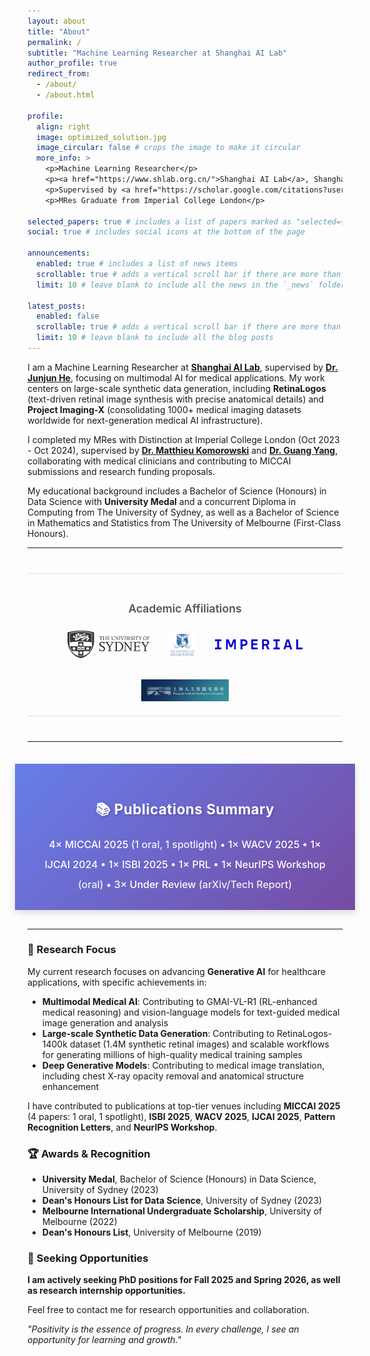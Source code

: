 ```yaml
---
layout: about
title: "About"
permalink: /
subtitle: "Machine Learning Researcher at Shanghai AI Lab"
author_profile: true
redirect_from:
  - /about/
  - /about.html

profile:
  align: right
  image: optimized_solution.jpg
  image_circular: false # crops the image to make it circular
  more_info: >
    <p>Machine Learning Researcher</p>
    <p><a href="https://www.shlab.org.cn/">Shanghai AI Lab</a>, Shanghai, China</p>
    <p>Supervised by <a href="https://scholar.google.com/citations?user=Z4LgebkAAAAJ&hl=zh-CN">Dr. Junjun He</a></p>
    <p>MRes Graduate from Imperial College London</p>

selected_papers: true # includes a list of papers marked as "selected={true}"
social: true # includes social icons at the bottom of the page

announcements:
  enabled: true # includes a list of news items
  scrollable: true # adds a vertical scroll bar if there are more than 3 news items
  limit: 10 # leave blank to include all the news in the `_news` folder

latest_posts:
  enabled: false
  scrollable: true # adds a vertical scroll bar if there are more than 3 new posts items
  limit: 10 # leave blank to include all the blog posts
---
```


I am a Machine Learning Researcher at [**Shanghai AI Lab**](https://www.shlab.org.cn/), supervised by [**Dr. Junjun He**](https://scholar.google.com/citations?user=Z4LgebkAAAAJ&hl=zh-CN), focusing on multimodal AI for medical applications. My work centers on large-scale synthetic data generation, including **RetinaLogos** (text-driven retinal image synthesis with precise anatomical details) and **Project Imaging-X** (consolidating 1000+ medical imaging datasets worldwide for next-generation medical AI infrastructure).

I completed my MRes with Distinction at Imperial College London (Oct 2023 - Oct 2024), supervised by [**Dr. Matthieu Komorowski**](https://scholar.google.com/citations?user=xpAYtroAAAAJ&hl=en) and [**Dr. Guang Yang**](https://scholar.google.com/citations?user=ZfzEFpsAAAAJ&hl=en), collaborating with medical clinicians and contributing to MICCAI submissions and research funding proposals.

My educational background includes a Bachelor of Science (Honours) in Data Science with **University Medal** and a concurrent Diploma in Computing from The University of Sydney, as well as a Bachelor of Science in Mathematics and Statistics from The University of Melbourne (First-Class Honours).

---

<div class="education-affiliations" style="text-align: center; margin: 40px 0; padding: 20px 0; border-top: 1px solid #e0e0e0; border-bottom: 1px solid #e0e0e0;">
  <h3 style="font-size: 1.1rem; font-weight: 600; margin-bottom: 25px; color: #555;">Academic Affiliations</h3>
  <div style="display: flex; justify-content: center; align-items: center; gap: 30px; flex-wrap: wrap;">
    <a href="https://www.sydney.edu.au/" target="_blank" title="University of Sydney" style="transition: transform 0.2s;">
      <img src="/assets/img/usyd_logo.svg" alt="University of Sydney" style="max-height: 45px; max-width: 140px; object-fit: contain;">
    </a>
    <a href="https://www.unimelb.edu.au/" target="_blank" title="University of Melbourne" style="transition: transform 0.2s;">
      <img src="/assets/img/unimelb_logo.svg" alt="University of Melbourne" style="max-height: 45px; max-width: 140px; object-fit: contain;">
    </a>
    <a href="https://www.imperial.ac.uk/" target="_blank" title="Imperial College London" style="transition: transform 0.2s;">
      <img src="/assets/img/imperial_logo.png" alt="Imperial College London" style="max-height: 45px; max-width: 140px; object-fit: contain;">
    </a>
    <a href="https://www.shlab.org.cn/" target="_blank" title="Shanghai AI Lab" style="transition: transform 0.2s;">
      <img src="/assets/img/shanghai_ailab_logo.png" alt="Shanghai AI Lab" style="max-height: 45px; max-width: 140px; object-fit: contain;">
    </a>
  </div>
</div>

---

<div class="publication-summary" style="margin: 35px -20px 30px -20px; padding: 25px 40px; background: linear-gradient(135deg, #667eea 0%, #764ba2 100%); box-shadow: 0 4px 12px rgba(0,0,0,0.15);">
  <h3 style="color: white; font-size: 1.4rem; font-weight: 700; margin-bottom: 18px; text-align: center; text-shadow: 2px 2px 4px rgba(0,0,0,0.2); letter-spacing: 0.5px;">📚 Publications Summary</h3>
  <p style="color: white; font-size: 1rem; font-weight: 500; margin: 0; line-height: 2; text-align: center;">
    4× MICCAI 2025 <span style="opacity: 0.9;">(1 oral, 1 spotlight)</span> •
    1× WACV 2025 •
    1× IJCAI 2024 •
    1× ISBI 2025 •
    1× PRL •
    1× NeurIPS Workshop <span style="opacity: 0.9;">(oral)</span> •
    3× Under Review <span style="opacity: 0.9;">(arXiv/Tech Report)</span>
  </p>
</div>

---

### 🔬 Research Focus

My current research focuses on advancing **Generative AI** for healthcare applications, with specific achievements in:

- **Multimodal Medical AI**: Contributing to GMAI-VL-R1 (RL-enhanced medical reasoning) and vision-language models for text-guided medical image generation and analysis
- **Large-scale Synthetic Data Generation**: Contributing to RetinaLogos-1400k dataset (1.4M synthetic retinal images) and scalable workflows for generating millions of high-quality medical training samples
- **Deep Generative Models**: Contributing to medical image translation, including chest X-ray opacity removal and anatomical structure enhancement

I have contributed to publications at top-tier venues including **MICCAI 2025** (4 papers: 1 oral, 1 spotlight), **ISBI 2025**, **WACV 2025**, **IJCAI 2025**, **Pattern Recognition Letters**, and **NeurIPS Workshop**.

### 🏆 Awards & Recognition

- **University Medal**, Bachelor of Science (Honours) in Data Science, University of Sydney (2023)
- **Dean's Honours List for Data Science**, University of Sydney (2023)
- **Melbourne International Undergraduate Scholarship**, University of Melbourne (2022)
- **Dean's Honours List**, University of Melbourne (2019)

### 💼 Seeking Opportunities

**I am actively seeking PhD positions for Fall 2025 and Spring 2026, as well as research internship opportunities.**

Feel free to contact me for research opportunities and collaboration.

_"Positivity is the essence of progress. In every challenge, I see an opportunity for learning and growth."_
